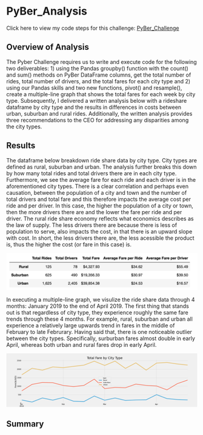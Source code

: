 # PyBer_Analysis
Click here to view my code steps for this challenge: [PyBer_Challenge](https://github.com/jzaragoza21/PyBer_Analysis/blob/main/PyBer_Challenge.ipynb)

## Overview of Analysis

The Pyber Challenge requires us to write and execute code for the following two deliverables: 1) using the Pandas groupby() function with the count() and sum() methods on PyBer DataFrame columns, get the total number of rides, total number of drivers, and the total fares for each city type and 2) using our Pandas skills and two new functions, pivot() and resample(), create a multiple-line graph that shows the total fares for each week by city type. Subsequently, I delivered a written analysis below with a rideshare dataframe by city type and the results in differences in costs between urban, suburban and rural rides. Additionally, the written analysis provides three recommendations to the CEO for addressing any disparities among the city types.

## Results

The dataframe below breakdown ride share data by city type. City types are defined as rural, suburban and urban. The analysis further breaks this down by how many total rides and total drivers there are in each city type. Furthermore, we see the average fare for each ride and each driver is in the aforementioned city types. There is a clear correlation and perhaps even causation, between the population of a city and town and the number of total drivers and total fare and this therefore impacts the average cost per ride and per driver. In this case, the higher the population of a city or town, then the more drivers there are and the lower the fare per ride and per driver. The rural ride share economy reflects what economics describes as the law of supply. The less drivers there are because there is less of population to serve, also impacts the cost, in that there is an upward slope with cost. In short, the less drivers there are, the less acessible the product is, thus the higher the cost (or fare in this case) is.  


![RideShare Dataframe](https://github.com/jzaragoza21/PyBer_Analysis/blob/main/analysis/Deliverable1_RideShare_Dataframe.png)


In executing a multiple-line graph, we visulize the ride share data through 4 months: January 2019 to the end of April 2019. The first thing that stands out is that regardless of city type, they experience roughly the same fare trends through these 4 months. For example, rural, suburban and urban all experience a relatively large upwards trend in fares in the middle of February to late Februrary. Having said that, there is one noticeable outlier between the city types. Specifically, surburban fares almost double in early April, whereas both urban and rural fares drop in early April. 


![PyBer_Fare_Summary](https://github.com/jzaragoza21/PyBer_Analysis/blob/main/analysis/PyBer_fare_summary.png)


## Summary

